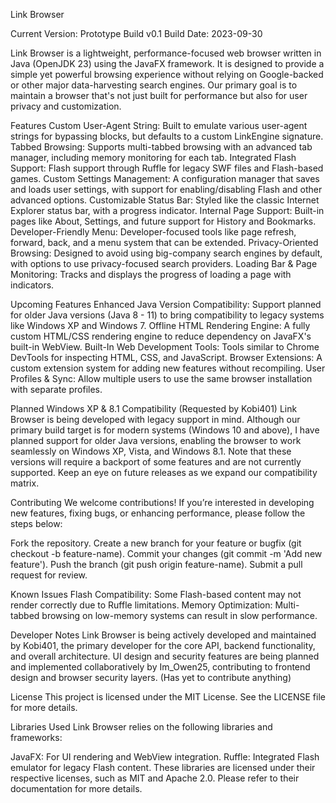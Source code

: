 Link Browser
<!-- Placeholder for logo image. Update with the actual logo path -->

Current Version: Prototype Build v0.1
Build Date: 2023-09-30

Link Browser is a lightweight, performance-focused web browser written in Java (OpenJDK 23) using the JavaFX framework. It is designed to provide a simple yet powerful browsing experience without relying on Google-backed or other major data-harvesting search engines. Our primary goal is to maintain a browser that's not just built for performance but also for user privacy and customization.

Features
Custom User-Agent String: Built to emulate various user-agent strings for bypassing blocks, but defaults to a custom LinkEngine signature.
Tabbed Browsing: Supports multi-tabbed browsing with an advanced tab manager, including memory monitoring for each tab.
Integrated Flash Support: Flash support through Ruffle for legacy SWF files and Flash-based games.
Custom Settings Management: A configuration manager that saves and loads user settings, with support for enabling/disabling Flash and other advanced options.
Customizable Status Bar: Styled like the classic Internet Explorer status bar, with a progress indicator.
Internal Page Support: Built-in pages like About, Settings, and future support for History and Bookmarks.
Developer-Friendly Menu: Developer-focused tools like page refresh, forward, back, and a menu system that can be extended.
Privacy-Oriented Browsing: Designed to avoid using big-company search engines by default, with options to use privacy-focused search providers.
Loading Bar & Page Monitoring: Tracks and displays the progress of loading a page with indicators.

Upcoming Features
Enhanced Java Version Compatibility: Support planned for older Java versions (Java 8 - 11) to bring compatibility to legacy systems like Windows XP and Windows 7.
Offline HTML Rendering Engine: A fully custom HTML/CSS rendering engine to reduce dependency on JavaFX's built-in WebView.
Built-In Web Development Tools: Tools similar to Chrome DevTools for inspecting HTML, CSS, and JavaScript.
Browser Extensions: A custom extension system for adding new features without recompiling.
User Profiles & Sync: Allow multiple users to use the same browser installation with separate profiles.

Planned Windows XP & 8.1 Compatibility (Requested by Kobi401)
Link Browser is being developed with legacy support in mind. Although our primary build target is for modern systems (Windows 10 and above), I have planned support for older Java versions, enabling the browser to work seamlessly on Windows XP, Vista, and Windows 8.1. Note that these versions will require a backport of some features and are not currently supported. Keep an eye on future releases as we expand our compatibility matrix.

Contributing
We welcome contributions! If you’re interested in developing new features, fixing bugs, or enhancing performance, please follow the steps below:

Fork the repository.
Create a new branch for your feature or bugfix (git checkout -b feature-name).
Commit your changes (git commit -m 'Add new feature').
Push the branch (git push origin feature-name).
Submit a pull request for review.

Known Issues
Flash Compatibility: Some Flash-based content may not render correctly due to Ruffle limitations.
Memory Optimization: Multi-tabbed browsing on low-memory systems can result in slow performance.

Developer Notes
Link Browser is being actively developed and maintained by Kobi401, the primary developer for the core API, backend functionality, and overall architecture.
UI design and security features are being planned and implemented collaboratively by Im_Owen25, contributing to frontend design and browser security layers. (Has yet to contribute anything)

License
This project is licensed under the MIT License. See the LICENSE file for more details.

Libraries Used
Link Browser relies on the following libraries and frameworks:

JavaFX: For UI rendering and WebView integration.
Ruffle: Integrated Flash emulator for legacy Flash content.
These libraries are licensed under their respective licenses, such as MIT and Apache 2.0. Please refer to their documentation for more details.

